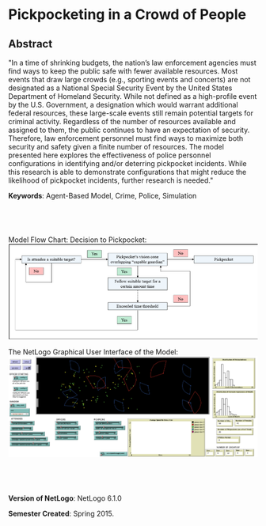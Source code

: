 # Pickpocketing in a Crowd of People

## Abstract

"In a time of shrinking budgets, the nation’s law enforcement agencies must find ways to keep the public safe with fewer available resources.  Most events that draw large crowds (e.g., sporting events and concerts) are not designated as a National Special Security Event by the United States Department of Homeland Security.  While not defined as a high-profile event by the U.S. Government, a designation which would warrant additional federal resources, these large-scale events still remain potential targets for criminal activity.  Regardless of the number of resources available and assigned to them, the public continues to have an expectation of security.  Therefore, law enforcement personnel must find ways to maximize both security and safety given a finite number of resources. The model presented here explores the effectiveness of police personnel configurations in identifying and/or deterring pickpocket incidents.  While this research is able to demonstrate configurations that might reduce the likelihood of pickpocket incidents, further research is needed."

**Keywords**: Agent-Based Model, Crime, Police, Simulation


## &nbsp;
Model Flow Chart: Decision to Pickpocket:
![Flow Chart](FlowChart.png)

The NetLogo Graphical User Interface of the Model: 
![The NetLogo Graphical User Interface](GUI.png)

## &nbsp;

**Version of NetLogo**: NetLogo 6.1.0

**Semester Created**: Spring 2015.

